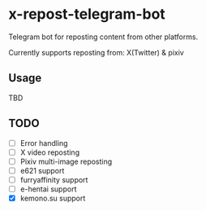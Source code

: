 # x-repost-telegram-bot

Telegram bot for reposting content from other platforms.

Currently supports reposting from: X(Twitter) & pixiv

## Usage

TBD

## TODO

- [ ] Error handling
- [ ] X video reposting
- [ ] Pixiv multi-image reposting
- [ ] e621 support
- [ ] furryaffinity support
- [ ] e-hentai support
- [x] kemono.su support